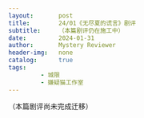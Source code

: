 ```yaml
---
layout:       post
title:        24/01《无尽夏的谎言》剧评
subtitle:     （本篇剧评仍在施工中）
date:         2024-01-31
author:       Mystery Reviewer
header-img:   none
catalog:      true
tags:
         - 城限
         - 嫌疑猫工作室
---
```


（本篇剧评尚未完成迁移）

